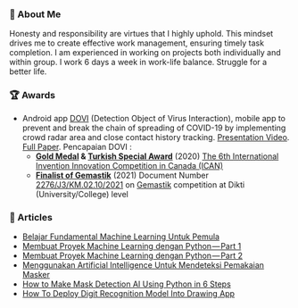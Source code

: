 ### :adult: About Me

Honesty and responsibility are virtues that I highly uphold. This mindset drives me to create effective work management, ensuring timely task completion. I am experienced in working on projects both individually and within group. I work 6 days a week in work-life balance. Struggle for a better life.

### :trophy: Awards
- Android app [DOVI](https://drive.google.com/file/d/16pbCRucud-Klu7qIgaJWdXXauwTCImWK/view?usp=sharing) (Detection Object of Virus Interaction), mobile app to prevent and break the chain of spreading of COVID-19 by implementing crowd radar area and close contact history tracking. [Presentation Video](https://www.youtube.com/watch?v=sVeCx5vAC6k). [Full Paper](https://github.com/PhilipPurwoko/PhilipPurwoko/blob/master/DOVI_Full%20Paper%20in%20Indonesia_iCAN2021.pdf). Pencapaian DOVI :
	- **[Gold Medal](https://github.com/PhilipPurwoko/PhilipPurwoko/blob/master/The%206th%20International%20Invention%20Innovation%20Competition%20in%20Canada%20-%20Gold%20Medal%20Award%20Certificate.jpg) & [Turkish Special Award](https://github.com/PhilipPurwoko/PhilipPurwoko/blob/master/The%206th%20International%20Invention%20Innovation%20Competition%20in%20Canada%20-%20Turkish%20Special%20Award%20Certificate.pdf)** (2020) [The 6th International Invention Innovation Competition in Canada (ICAN)](https://www.tisias.org/ican-2021.html) 
	- **[Finalist of Gemastik](https://github.com/PhilipPurwoko/PhilipPurwoko/blob/master/sertif-finalist-gemastik.PDF)** (2021) Document Number [2276/J3/KM.02.10/2021](https://esertifikat.pusatprestasinasional.kemdikbud.go.id/) on [Gemastik](https://gemastik.kemdikbud.go.id/) competition at Dikti (University/College) level

### :newspaper: Articles
- [Belajar Fundamental Machine Learning Untuk Pemula](https://medium.com/easyread/mari-berkenalan-dengan-machine-learning-b4778ff2914a)
- [Membuat Proyek Machine Learning dengan Python — Part 1](https://medium.com/p/8e8a03095636)
- [Membuat Proyek Machine Learning dengan Python — Part 2](https://medium.com/p/5a3b33d6aca6)
- [Menggunakan Artificial Intelligence Untuk Mendeteksi Pemakaian Masker](https://medium.com/p/b0564732c4ee)
- [How to Make Mask Detection AI Using Python in 6 Steps](https://philippurwoko.medium.com/how-to-make-mask-detection-ai-using-python-in-6-steps-157696e84871)
- [How To Deploy Digit Recognition Model Into Drawing App](https://medium.com/analytics-vidhya/how-to-deploy-digit-recognition-model-into-drawing-app-6e59f82a199c)
